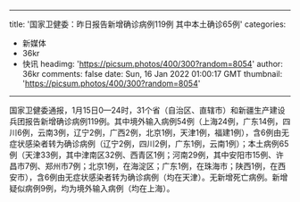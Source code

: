 
---
title: '国家卫健委：昨日报告新增确诊病例119例 其中本土确诊65例'
categories: 
 - 新媒体
 - 36kr
 - 快讯
headimg: 'https://picsum.photos/400/300?random=8054'
author: 36kr
comments: false
date: Sun, 16 Jan 2022 01:00:17 GMT
thumbnail: 'https://picsum.photos/400/300?random=8054'
---

<div>   
国家卫健委通报，1月15日0—24时，31个省（自治区、直辖市）和新疆生产建设兵团报告新增确诊病例119例。其中境外输入病例54例（上海24例，广东14例，四川6例，云南3例，辽宁2例，广西2例，北京1例，天津1例，福建1例），含6例由无症状感染者转为确诊病例（辽宁2例，四川2例，广东1例，云南1例）；本土病例65例（天津33例，其中津南区32例、西青区1例；河南29例，其中安阳市15例、许昌市7例、郑州市7例；北京1例，在海淀区；广东1例，在珠海市；陕西1例，在西安市），含6例由无症状感染者转为确诊病例（均在天津）。无新增死亡病例。新增疑似病例9例，均为境外输入病例（均在上海）。  
</div>
            
